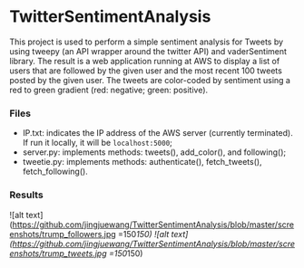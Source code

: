 # TwitterSentimentAnalysis

This project is used to perform a simple sentiment analysis for Tweets by using tweepy (an API wrapper around the twitter API) and vaderSentiment library. The result is a web application running at AWS to display a list of users that are followed by the given user and the most recent 100 tweets posted by the given user. The tweets are color-coded by sentiment using a red to green gradient (red: negative; green: positive).       


### Files     
- IP.txt: indicates the IP address of the AWS server (currently terminated). If run it locally, it will be `localhost:5000`;    
- server.py: implements methods: tweets(), add_color(), and following();  
- tweetie.py: implements methods: authenticate(), fetch_tweets(), fetch_following().      

### Results  
![alt text](https://github.com/jingjuewang/TwitterSentimentAnalysis/blob/master/screenshots/trump_followers.jpg =150*150)
![alt text](https://github.com/jingjuewang/TwitterSentimentAnalysis/blob/master/screenshots/trump_tweets.jpg =150*150)


